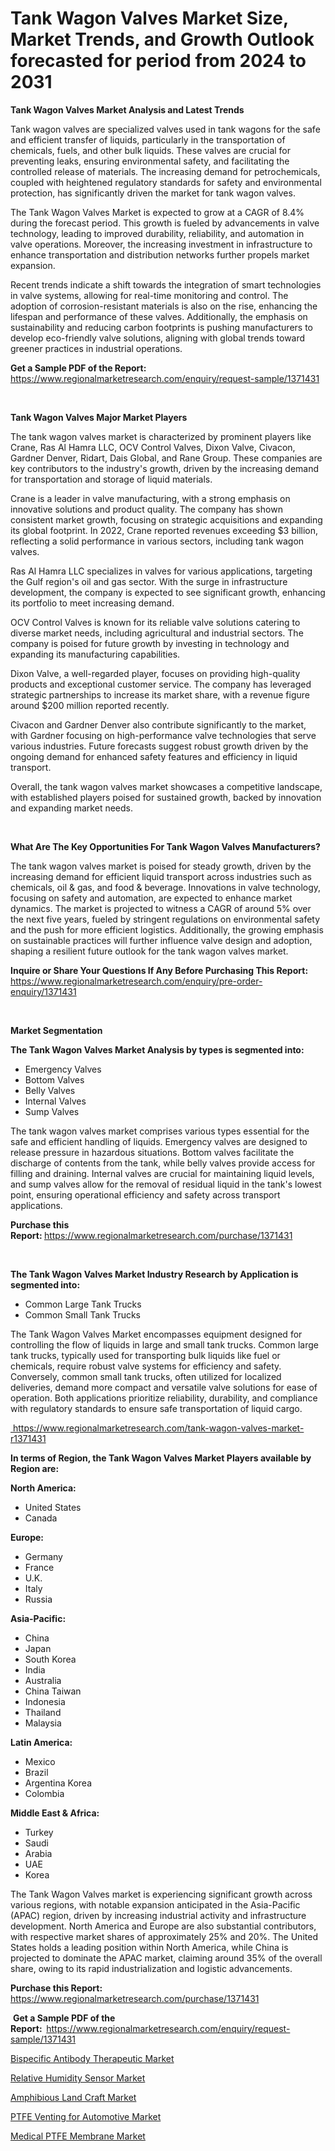 <p><h1>Tank Wagon Valves Market Size, Market Trends, and Growth Outlook forecasted for period from 2024 to 2031</h1></p><p><strong>Tank Wagon Valves Market Analysis and Latest Trends</strong></p>
<p><p>Tank wagon valves are specialized valves used in tank wagons for the safe and efficient transfer of liquids, particularly in the transportation of chemicals, fuels, and other bulk liquids. These valves are crucial for preventing leaks, ensuring environmental safety, and facilitating the controlled release of materials. The increasing demand for petrochemicals, coupled with heightened regulatory standards for safety and environmental protection, has significantly driven the market for tank wagon valves.</p><p>The Tank Wagon Valves Market is expected to grow at a CAGR of 8.4% during the forecast period. This growth is fueled by advancements in valve technology, leading to improved durability, reliability, and automation in valve operations. Moreover, the increasing investment in infrastructure to enhance transportation and distribution networks further propels market expansion. </p><p>Recent trends indicate a shift towards the integration of smart technologies in valve systems, allowing for real-time monitoring and control. The adoption of corrosion-resistant materials is also on the rise, enhancing the lifespan and performance of these valves. Additionally, the emphasis on sustainability and reducing carbon footprints is pushing manufacturers to develop eco-friendly valve solutions, aligning with global trends toward greener practices in industrial operations.</p></p>
<p><strong>Get a Sample PDF of the Report:&nbsp;</strong> <a href="https://www.regionalmarketresearch.com/enquiry/request-sample/1371431">https://www.regionalmarketresearch.com/enquiry/request-sample/1371431</a></p>
<p>&nbsp;</p>
<p><strong>Tank Wagon Valves Major Market Players</strong></p>
<p><p>The tank wagon valves market is characterized by prominent players like Crane, Ras Al Hamra LLC, OCV Control Valves, Dixon Valve, Civacon, Gardner Denver, Ridart, Dais Global, and Rane Group. These companies are key contributors to the industry's growth, driven by the increasing demand for transportation and storage of liquid materials.</p><p>Crane is a leader in valve manufacturing, with a strong emphasis on innovative solutions and product quality. The company has shown consistent market growth, focusing on strategic acquisitions and expanding its global footprint. In 2022, Crane reported revenues exceeding $3 billion, reflecting a solid performance in various sectors, including tank wagon valves.</p><p>Ras Al Hamra LLC specializes in valves for various applications, targeting the Gulf region's oil and gas sector. With the surge in infrastructure development, the company is expected to see significant growth, enhancing its portfolio to meet increasing demand.</p><p>OCV Control Valves is known for its reliable valve solutions catering to diverse market needs, including agricultural and industrial sectors. The company is poised for future growth by investing in technology and expanding its manufacturing capabilities.</p><p>Dixon Valve, a well-regarded player, focuses on providing high-quality products and exceptional customer service. The company has leveraged strategic partnerships to increase its market share, with a revenue figure around $200 million reported recently.</p><p>Civacon and Gardner Denver also contribute significantly to the market, with Gardner focusing on high-performance valve technologies that serve various industries. Future forecasts suggest robust growth driven by the ongoing demand for enhanced safety features and efficiency in liquid transport.</p><p>Overall, the tank wagon valves market showcases a competitive landscape, with established players poised for sustained growth, backed by innovation and expanding market needs.</p></p>
<p>&nbsp;</p>
<p><strong>What Are The Key Opportunities For Tank Wagon Valves Manufacturers?</strong></p>
<p><p>The tank wagon valves market is poised for steady growth, driven by the increasing demand for efficient liquid transport across industries such as chemicals, oil & gas, and food & beverage. Innovations in valve technology, focusing on safety and automation, are expected to enhance market dynamics. The market is projected to witness a CAGR of around 5% over the next five years, fueled by stringent regulations on environmental safety and the push for more efficient logistics. Additionally, the growing emphasis on sustainable practices will further influence valve design and adoption, shaping a resilient future outlook for the tank wagon valves market.</p></p>
<p><strong>Inquire or Share Your Questions If Any Before Purchasing This Report:</strong> <a href="https://www.regionalmarketresearch.com/enquiry/pre-order-enquiry/1371431">https://www.regionalmarketresearch.com/enquiry/pre-order-enquiry/1371431</a></p>
<p>&nbsp;</p>
<p><strong>Market Segmentation</strong></p>
<p><strong>The Tank Wagon Valves Market Analysis by types is segmented into:</strong></p>
<p><ul><li>Emergency Valves</li><li>Bottom Valves</li><li>Belly Valves</li><li>Internal Valves</li><li>Sump Valves</li></ul></p>
<p><p>The tank wagon valves market comprises various types essential for the safe and efficient handling of liquids. Emergency valves are designed to release pressure in hazardous situations. Bottom valves facilitate the discharge of contents from the tank, while belly valves provide access for filling and draining. Internal valves are crucial for maintaining liquid levels, and sump valves allow for the removal of residual liquid in the tank's lowest point, ensuring operational efficiency and safety across transport applications.</p></p>
<p><strong>Purchase this Report:&nbsp;</strong><a href="https://www.regionalmarketresearch.com/purchase/1371431">https://www.regionalmarketresearch.com/purchase/1371431</a></p>
<p>&nbsp;</p>
<p><strong>The Tank Wagon Valves Market Industry Research by Application is segmented into:</strong></p>
<p><ul><li>Common Large Tank Trucks</li><li>Common Small Tank Trucks</li></ul></p>
<p><p>The Tank Wagon Valves Market encompasses equipment designed for controlling the flow of liquids in large and small tank trucks. Common large tank trucks, typically used for transporting bulk liquids like fuel or chemicals, require robust valve systems for efficiency and safety. Conversely, common small tank trucks, often utilized for localized deliveries, demand more compact and versatile valve solutions for ease of operation. Both applications prioritize reliability, durability, and compliance with regulatory standards to ensure safe transportation of liquid cargo.</p></p>
<p><a href="https://www.regionalmarketresearch.com/tank-wagon-valves-market-r1371431">&nbsp;https://www.regionalmarketresearch.com/tank-wagon-valves-market-r1371431</a></p>
<p><strong>In terms of Region, the Tank Wagon Valves Market Players available by Region are:</strong></p>
<p>
    <p> <strong> North America: </strong>
        <ul>
            <li>United States</li>
            <li>Canada</li>
        </ul>
        </p> 
    <p> <strong> Europe: </strong>
        <ul>
            <li>Germany</li>
            <li>France</li>
            <li>U.K.</li>
            <li>Italy</li>
            <li>Russia</li>
        </ul>
        </p> 
    <p> <strong> Asia-Pacific: </strong>
        <ul>
            <li>China</li>
            <li>Japan</li>
            <li>South Korea</li>
            <li>India</li>
            <li>Australia</li>
            <li>China Taiwan</li>
            <li>Indonesia</li>
            <li>Thailand</li>
            <li>Malaysia</li>
        </ul>
        </p> 
    <p> <strong> Latin America: </strong>
        <ul>
            <li>Mexico</li>
            <li>Brazil</li>
            <li>Argentina Korea</li>
            <li>Colombia</li>
        </ul>
        </p> 
    <p> <strong> Middle East & Africa: </strong>
        <ul>
            <li>Turkey</li>
            <li>Saudi</li>
            <li>Arabia</li>
            <li>UAE</li>
            <li>Korea</li>
        </ul>
    </p>
    </p>
<p><p>The Tank Wagon Valves market is experiencing significant growth across various regions, with notable expansion anticipated in the Asia-Pacific (APAC) region, driven by increasing industrial activity and infrastructure development. North America and Europe are also substantial contributors, with respective market shares of approximately 25% and 20%. The United States holds a leading position within North America, while China is projected to dominate the APAC market, claiming around 35% of the overall share, owing to its rapid industrialization and logistic advancements.</p></p>
<p><strong>Purchase this Report: </strong><a href="https://www.regionalmarketresearch.com/purchase/1371431">https://www.regionalmarketresearch.com/purchase/1371431</a></p>
<p>&nbsp;<strong>Get a Sample PDF of the Report:&nbsp;&nbsp;</strong><a href="https://www.regionalmarketresearch.com/enquiry/request-sample/1371431">https://www.regionalmarketresearch.com/enquiry/request-sample/1371431</a></p>
<p><strong></strong></p>
<p><p><a href="https://github.com/AshrafKhan865/Market-Research-Report-List-1/blob/main/bispecific-antibody-therapeutic-market.md">Bispecific Antibody Therapeutic Market</a></p><p><a href="https://www.linkedin.com/pulse/global-relative-humidity-sensor-market-size-expected-ezave?trackingId=hidu53FUQ4O3oL1MNVHA9w%3D%3D">Relative Humidity Sensor Market</a></p><p><a href="https://medium.com/@trudymohr81/amphibious-land-craft-market-share-size-trends-industry-analysis-report-by-application-ea95dd8341fb">Amphibious Land Craft Market</a></p><p><a href="https://issuu.com/reportprime-2/docs/ptfe-venting-for-automotive-market-_2e779634b9fec9">PTFE Venting for Automotive Market</a></p><p><a href="https://issuu.com/reportprime-2/docs/medical-ptfe-membrane-market-size-2_aeb54c7fe0d9a8">Medical PTFE Membrane Market</a></p></p>